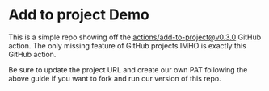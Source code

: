 # Add to project Demo

This is a simple repo showing off the [actions/add-to-project@v0.3.0](https://github.com/actions/add-to-project) GitHub action. The only missing feature of GitHub projects IMHO is exactly this GitHub action.

Be sure to update the project URL and create our own PAT following the above guide if you want to fork and run our version of this repo.
